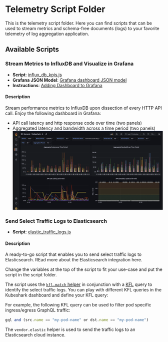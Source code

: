 # Telemetry Script Folder

This is the telemetry script folder. Here you can find scripts that can be used to stream metrics and schema-free documents (logs) to your favorite telemetry of log aggregation application.

## Available Scripts

### Stream Metrics to InfluxDB and Visualize in Grafana

- **Script**: [influx_db_kpis.js](./influx_db_kpis.js)
- **Grafana JSON Model**: [Grafana dashboard JSON model](assets/influx_db_kpis_grafana.json)
- **Instructions**: [Adding Dashboard to Grafana](assets/grafana_instructions.md)

#### Description

Stream performance metrics to InfluxDB upon dissection of every HTTP API call. Enjoy the following dashboard in Grafana:
- API call latency and http response code over time (two panels)
- Aggregated latency and bandwidth across a time period (two panels)
![Grafana Dashboard](assets/grafana_dashboard.png)

### Send Select Traffic Logs to Elasticsearch

- **Script**: [elastic_traffic_logs.js](./elastic_traffic_logs.js)

#### Description

A ready-to-go script that enables you to send select traffic logs to Elasticsearch. REad more about the Elasticsearch integration here.

Change the variables at the top of the script to fit your use-case and put the script in the script folder.

The script uses the [`kfl.match` helper](https://docs.kubeshark.co/en/automation_helpers#kflmatchquery-string-data-object-boolean) in conjunction with a [KFL](https://docs.kubeshark.co/en/filtering) query to identify the select traffic logs. You can play with different KFL queries in the Kubeshark dashboard and define your KFL query:

For example, the following KFL query can be used to filter pod specific ingress/egress GraphQL traffic:
```js
gql and (src.name == "my-pod-name" or dst.name == "my-pod-name")
```

The `vendor.elastic` helper is used to send the traffic logs to an Elasticsearch cloud instance.
